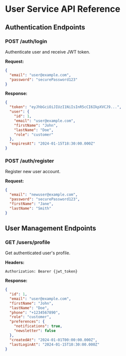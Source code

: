 # User Service API Reference

## Authentication Endpoints

### POST /auth/login
Authenticate user and receive JWT token.

**Request:**
```json
{
  "email": "user@example.com",
  "password": "securePassword123"
}
```

**Response:**
```json
{
  "token": "eyJhbGciOiJIUzI1NiIsInR5cCI6IkpXVCJ9...",
  "user": {
    "id": 1,
    "email": "user@example.com",
    "firstName": "John",
    "lastName": "Doe",
    "role": "customer"
  },
  "expiresAt": "2024-01-15T18:30:00.000Z"
}
```

### POST /auth/register
Register new user account.

**Request:**
```json
{
  "email": "newuser@example.com",
  "password": "securePassword123",
  "firstName": "Jane",
  "lastName": "Smith"
}
```

## User Management Endpoints

### GET /users/profile
Get authenticated user's profile.

**Headers:**
```
Authorization: Bearer {jwt_token}
```

**Response:**
```json
{
  "id": 1,
  "email": "user@example.com",
  "firstName": "John",
  "lastName": "Doe",
  "phone": "+1234567890",
  "role": "customer",
  "preferences": {
    "notifications": true,
    "newsletter": false
  },
  "createdAt": "2024-01-01T00:00:00.000Z",
  "lastLoginAt": "2024-01-15T10:30:00.000Z"
}
```